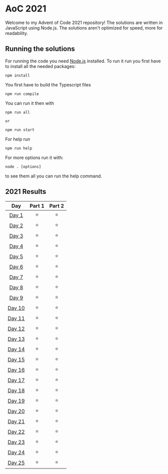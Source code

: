 # AoC 2021

Welcome to my Advent of Code 2021 repository! The solutions are written in JavaScript using Node.js. The solutions aren't optimized for speed, more for readability.

## Running the solutions
For running the code you need [Node.js](https://nodejs.org/en/) installed.
To run it run you first have to install all the needed packages:

 ```
 npm install
 ```

 You first have to build the Typescript files
 ```
npm run compile
 ```

You can run it then with 

 ```
 npm run all

 or

 npm run start
 ```

For help run
 ```
npm run help
 ```

For more options run it with: 
``` 
node . [options]
```

to see them all you can run the help command.


<!--- advent_readme_stars table --->
## 2021 Results

|                      Day                       | Part 1 | Part 2 |
| :--------------------------------------------: | :----: | :----: |
|  [Day 1](https://adventofcode.com/2021/day/1)  |   ⭐    |   ⭐    |
|  [Day 2](https://adventofcode.com/2021/day/2)  |   ⭐    |   ⭐    |
|  [Day 3](https://adventofcode.com/2021/day/3)  |   ⭐    |   ⭐    |
|  [Day 4](https://adventofcode.com/2021/day/4)  |   ⭐    |   ⭐    |
|  [Day 5](https://adventofcode.com/2021/day/5)  |   ⭐    |   ⭐    |
|  [Day 6](https://adventofcode.com/2021/day/6)  |   ⭐    |   ⭐    |
|  [Day 7](https://adventofcode.com/2021/day/7)  |   ⭐    |   ⭐    |
|  [Day 8](https://adventofcode.com/2021/day/8)  |   ⭐    |   ⭐    |
|  [Day 9](https://adventofcode.com/2021/day/9)  |   ⭐    |   ⭐    |
| [Day 10](https://adventofcode.com/2021/day/10) |   ⭐    |   ⭐    |
| [Day 11](https://adventofcode.com/2021/day/11) |   ⭐    |   ⭐    |
| [Day 12](https://adventofcode.com/2021/day/12) |   ⭐    |   ⭐    |
| [Day 13](https://adventofcode.com/2021/day/13) |   ⭐    |   ⭐    |
| [Day 14](https://adventofcode.com/2021/day/14) |   ⭐    |   ⭐    |
| [Day 15](https://adventofcode.com/2021/day/15) |   ⭐    |   ⭐    |
| [Day 16](https://adventofcode.com/2021/day/16) |   ⭐    |   ⭐    |
| [Day 17](https://adventofcode.com/2021/day/17) |   ⭐    |   ⭐    |
| [Day 18](https://adventofcode.com/2021/day/18) |   ⭐    |   ⭐    |
| [Day 19](https://adventofcode.com/2021/day/19) |   ⭐    |   ⭐    |
| [Day 20](https://adventofcode.com/2021/day/20) |   ⭐    |   ⭐    |
| [Day 21](https://adventofcode.com/2021/day/21) |   ⭐    |   ⭐    |
| [Day 22](https://adventofcode.com/2021/day/22) |   ⭐    |   ⭐    |
| [Day 23](https://adventofcode.com/2021/day/23) |   ⭐    |   ⭐    |
| [Day 24](https://adventofcode.com/2021/day/24) |   ⭐    |   ⭐    |
| [Day 25](https://adventofcode.com/2021/day/25) |   ⭐    |   ⭐    |
<!--- advent_readme_stars table --->
